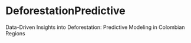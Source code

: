 # DeforestationPredictive
Data-Driven Insights into Deforestation: Predictive Modeling in Colombian Regions
